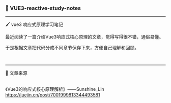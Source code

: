 ### 📒 VUE3-reactive-study-notes 
---
🖌 vue3 响应式原理学习笔记
&emsp; 

最近阅读了一篇介绍Vue3响应式核心原理的文章，觉得写得很不错，通俗易懂。

于是根据文章把代码分成不同章节保存下来，方便自己理解和回顾。  

&emsp; 
&emsp; 
  
---
🔗 文章来源  
&emsp; 

《Vue3的响应式核心原理解析》——Sunshine_Lin https://juejin.cn/post/7001999813344493581
&emsp; 
&emsp; 
